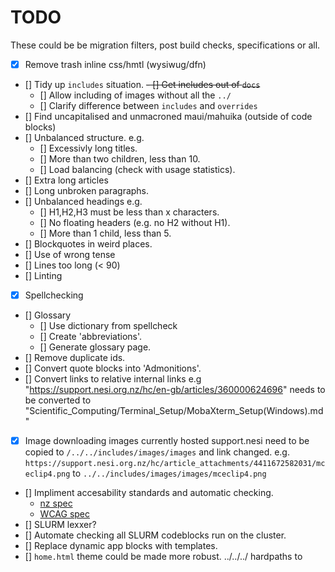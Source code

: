 # TODO

These could be be migration filters, post build checks, specifications or all.

- [X] Remove trash inline css/hmtl (wysiwug/dfn)
- [] Tidy up `includes` situation.
~~- [] Get includes out of `docs`~~
  - [] Allow including of images without all the `../`
  - [] Clarify difference between `includes` and `overrides`
- [] Find uncapitalised and unmacroned maui/mahuika (outside of code blocks)
- [] Unbalanced structure. e.g.
  - [] Excessivly long titles.
  - [] More than two children, less than 10.
  - [] Load balancing (check with usage statistics).
- [] Extra long articles
- [] Long unbroken paragraphs.
- [] Unbalanced headings e.g.
  - [] H1,H2,H3 must be less than x characters.
  - [] No floating headers (e.g. no H2 without H1).
  - [] More than 1 child, less than 5.
- [] Blockquotes in weird places.
- [] Use of wrong tense
- [] Lines too long (< 90)
- [] Linting
- [x] Spellchecking
- [] Glossary
  - [] Use dictionary from spellcheck
  - [] Create 'abbreviations'.
  - [] Generate glossary page.
- [] Remove duplicate ids.
- [] Convert quote blocks into 'Admonitions'.
- [] Convert links to relative internal links
e.g "https://support.nesi.org.nz/hc/en-gb/articles/360000624696" needs to be converted to
"Scientific_Computing/Terminal_Setup/MobaXterm_Setup(Windows).md"
- [X] Image downloading
images currently hosted support.nesi need to be copied to `/../../includes/images/images` and link changed. e.g. `https://support.nesi.org.nz/hc/article_attachments/4411672582031/mceclip4.png` to `../../includes/images/images/mceclip4.png`

- [] Impliment accesability standards and automatic checking.
  - [nz spec](https://www.digital.govt.nz/standards-and-guidance/nz-government-web-standards/web-accessibility-standard-1-1/)
  - [WCAG spec](https://www.w3.org/TR/WCAG21/)
- [] SLURM lexxer?
- [] Automate checking all SLURM codeblocks run on the cluster.
- [] Replace dynamic app blocks with templates.
- [] `home.html` theme could be made more robust. ../../../ hardpaths to 
